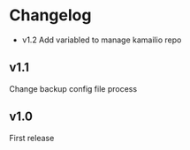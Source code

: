Changelog
=========

- v1.2
Add variabled to manage kamailio repo

v1.1
----
Change backup config file process

v1.0
----
First release
